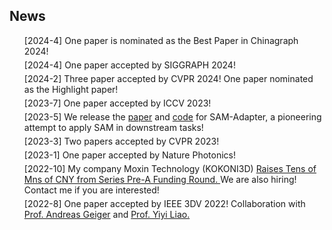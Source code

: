## News
<ul style="margin:0 0 5px;">
[2024-4] One paper is nominated as the Best Paper in Chinagraph 2024!
</ul>
<ul style="margin:0 0 5px;">
[2024-4] One paper accepted by SIGGRAPH 2024!
</ul>
<ul style="margin:0 0 5px;">
[2024-2] Three paper accepted by CVPR 2024! One paper nominated as the Highlight paper!
</ul>
<ul style="margin:0 0 5px;">
[2023-7] One paper accepted by ICCV 2023! 
</ul>
<ul style="margin:0 0 5px;">
[2023-5] We release the <a href="https://tianrun-chen.github.io/SAM-Adaptor/static/pdfs/Adaptor.pdf">paper</a> and <a href="https://github.com/tianrun-chen/SAM-Adaptor">code</a> for SAM-Adapter, a pioneering attempt to apply SAM in downstream tasks!
</ul>
<ul style="margin:0 0 5px;">
[2023-3] Two papers accepted by CVPR 2023! 
</ul>
<ul style="margin:0 0 5px;">
[2023-1] One paper accepted by Nature Photonics!
</ul>
<ul style="margin:0 0 5px;">
[2022-10] My company Moxin Technology (KOKONI3D) <a href="https://equalocean.com/news/2022102619083"> Raises Tens of Mns of CNY from Series Pre-A Funding Round. </a> We are also hiring! Contact me if you are interested!
</ul>
<ul style="margin:0 0 5px;">
[2022-8] One paper accepted by IEEE 3DV 2022! Collaboration with <a href="http://www.cvlibs.net/">Prof. Andreas Geiger</a> and <a href="https://yiyiliao.github.io/"> Prof. Yiyi Liao. </a>
</ul>
